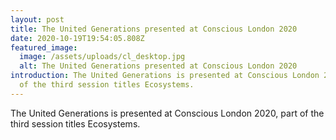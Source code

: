 ```yaml
---
layout: post
title: The United Generations presented at Conscious London 2020
date: 2020-10-19T19:54:05.808Z
featured_image:
  image: /assets/uploads/cl_desktop.jpg
  alt: The United Generations presented at Conscious London 2020
introduction: The United Generations is presented at Conscious London 2020, part
  of the third session titles Ecosystems.
---
```

The United Generations is presented at Conscious London 2020, part of the third session titles Ecosystems.